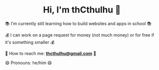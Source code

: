 <h1 align="center">Hi, I'm thCthulhu 🐙</h1>

<p>📚 I'm currently still learning  how to build websites and apps in school 📚</p>
<p>💰 I can work on a page request for money (not much money) or for free if it's something smaller 💰</p>
<p>💬 How to reach me: <b><a href="mailto:thcthulhu@gmail.com">thcthulhu@gmail.com</a></b> 💬</p>
<p>😄 Pronouns: he/him 😄</p>

<!--
**thCthulhu/thCthulhu** is a ✨ _special_ ✨ repository because its `README.md` (this file) appears on your GitHub profile.

Here are some ideas to get you started:

- 🔭 I’m currently working on ...
- 🌱 I’m currently learning ...
- 👯 I’m looking to collaborate on ...
- 🤔 I’m looking for help with ...
- 💬 Ask me about ...
- 📫 How to reach me: ...
- 😄 Pronouns: ...
- ⚡ Fun fact: ...
-->
